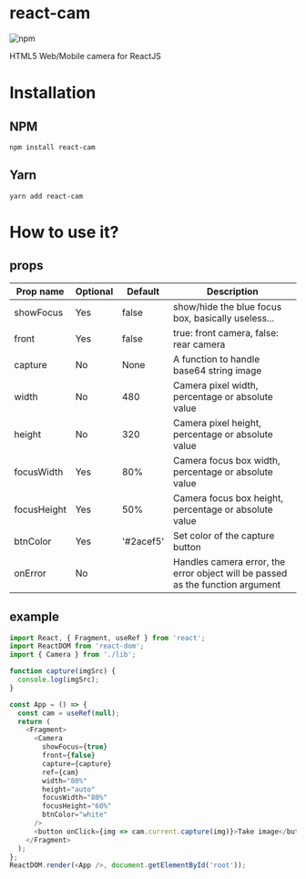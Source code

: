# react-cam

![npm](https://img.shields.io/npm/dw/react-cam.svg)

HTML5 Web/Mobile camera for ReactJS

# Installation

## NPM

```console
npm install react-cam
```

## Yarn

```console
yarn add react-cam
```

# How to use it?

## props

| Prop name   | Optional | Default   | Description                                                                    |
| ----------- | -------- | --------- | ------------------------------------------------------------------------------ |
| showFocus   | Yes      | false     | show/hide the blue focus box, basically useless...                             |
| front       | Yes      | false     | true: front camera, false: rear camera                                         |
| capture     | No       | None      | A function to handle base64 string image                                       |
| width       | No       | 480       | Camera pixel width, percentage or absolute value                               |
| height      | No       | 320       | Camera pixel height, percentage or absolute value                              |
| focusWidth  | Yes      | 80%       | Camera focus box width, percentage or absolute value                           |
| focusHeight | Yes      | 50%       | Camera focus box height, percentage or absolute value                          |
| btnColor    | Yes      | '#2acef5' | Set color of the capture button                                                |
| onError     | No       |           | Handles camera error, the error object will be passed as the function argument |

## example

```javascript
import React, { Fragment, useRef } from 'react';
import ReactDOM from 'react-dom';
import { Camera } from './lib';

function capture(imgSrc) {
  console.log(imgSrc);
}

const App = () => {
  const cam = useRef(null);
  return (
    <Fragment>
      <Camera
        showFocus={true}
        front={false}
        capture={capture}
        ref={cam}
        width="80%"
        height="auto"
        focusWidth="80%"
        focusHeight="60%"
        btnColor="white"
      />
      <button onClick={img => cam.current.capture(img)}>Take image</button>
    </Fragment>
  );
};
ReactDOM.render(<App />, document.getElementById('root'));
```
